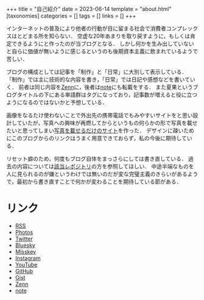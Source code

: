+++
title = "自己紹介"
date = 2023-06-14
template = "about.html"
[taxonomies]
categories = []
tags = []
links = []
+++

インターネットの普及により他者の行動が目に留まる社会で消費者コンプレックスはとどまる所を知らない．
空虚な20年あまりを取り戻すように，もしくは肯定できるようにと作ったのが当ブログとなる．
しかし何かを生み出していないと自らに価値が無いように感じるというのも後期資本主義に飲まれているようで苦しい．

ブログの構成としては記事を「制作」と「日常」に大別して表示している．
「制作」では主に技術的な内容を書き，「日常」では日記や感想などを書いていく．
前者は同じ内容を[Zenn](https://zenn.dev/natsuka_sili)に，後者は[note](https://note.com/ntq)にも転載をする．
また夏果というブログタイトルの下にある単語群はタグになっており，記事数が増えると役に立つようになるのではないかと予想している．

画像をなるたけ使わないことで外出先の携帯電話でもみやすいサイトをと思い設計していたが，写真への興味が再燃してからというもの何らかの形で写真を載せたいと思ってしまい[写真を載せるだけのサイト](https://slnq.github.io/photos/)を作った．
デザインに疎いためにこのブログからのリンクはうまく用意できておらず，私の今後に期待している．

リセット癖のため，何度もブログ自体をまっさらにしては書き直している．
過去の内容については[該当レポジトリ](https://github.com/slnq/slnq.github.io)の方を参照してほしい．
中途半端なものを人に見られるのが嫌というわけでは無いのだが変な完璧主義のきらいがあるようで，最初から書き直すことで何かが変わることを期待している節がある．

# リンク
- [RSS](https://slnq.github.io/atom.xml)
- [Photos](https://slnq.github.io/photos/)
- [Twitter](https://twitter.com/slnql)
- [Bluesky](https://bsky.app/profile/nsl.bsky.social)
- [Misskey](https://misskey.io/@sq)
- [Instagram](https://www.instagram.com/ntkzu/)
- [YouTube](https://www.youtube.com/@slnq)
- [GitHub](https://github.com/slnq)
- [Gist](https://gist.github.com/slnq)
- [Zenn](https://zenn.dev/natsuka_sili)
- [note](https://note.com/ntq)